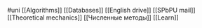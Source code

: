 #uni 
[[Algorithms]]
[[Databases]]
[[English drive]]
[[SPbPU mail]]
[[Theoretical mechanics]]
[[Численные методы]]
[[Learn]]

